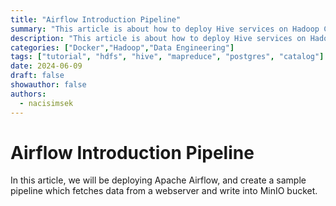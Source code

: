 ```yaml
---
title: "Airflow Introduction Pipeline"
summary: "This article is about how to deploy Hive services on Hadoop Cluster, which components it has, how the data is stored and managed in Hive, how the calculation is done via MapReduce, and how Yarn manage the resources"
description: "This article is about how to deploy Hive services on Hadoop Cluster, which components it has, how the data is stored and managed in Hive, how the calculation is done via MapReduce, and how Yarn manage the resources"
categories: ["Docker","Hadoop","Data Engineering"]
tags: ["tutorial", "hdfs", "hive", "mapreduce", "postgres", "catalog"]
date: 2024-06-09
draft: false
showauthor: false
authors:
  - nacisimsek
---
```

# Airflow Introduction Pipeline

In this article, we will be deploying Apache Airflow, and create a sample pipeline which fetches data from a webserver and write into MinIO bucket.

